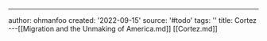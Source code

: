 ---
author: ohmanfoo
created: '2022-09-15'
source: '#todo'
tags: ''
title: Cortez
---[[Migration and the Unmaking of America.md]]
[[Cortez.md]]
